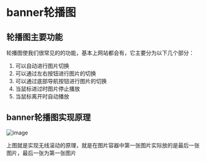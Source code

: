 # banner轮播图
## 轮播图主要功能
轮播图使我们很常见的的功能，基本上网站都会有，它主要分为以下几个部分：
1. 可以自动进行图片切换
2. 可以通过左右按钮进行图片的切换
3. 可以通过底部导航按钮进行图片的切换
4. 当鼠标进过时图片停止播放
5. 当鼠标离开时自动播放
## banner轮播图实现原理

![image](https://github.com/zhangxinmei/banner/raw/master/banner-img/img/b1.png)

上图就是实现无线滚动的原理，就是在图片容器中第一张图片实际放的是最后一张图片，最后一张为第一张图片

